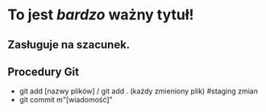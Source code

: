 # To jest ***bardzo*** ważny tytuł!
## Zasługuje na szacunek.

## Procedury Git
- git add [nazwy plików] / git add . (każdy zmieniony plik) #staging zmian
- git commit m"[wiadomość]"